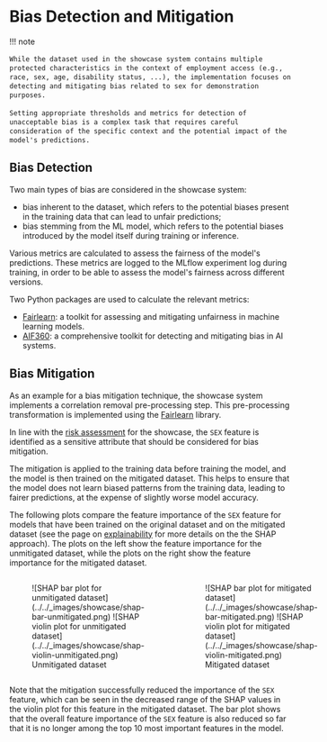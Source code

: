 # Bias Detection and Mitigation

!!! note

    While the dataset used in the showcase system contains multiple protected characteristics in the context of employment access (e.g., race, sex, age, disability status, ...), the implementation focuses on detecting and mitigating bias related to sex for demonstration purposes.

    Setting appropriate thresholds and metrics for detection of unacceptable bias is a complex task that requires careful consideration of the specific context and the potential impact of the model's predictions.

## Bias Detection

Two main types of bias are considered in the showcase system:

-   bias inherent to the dataset, which refers to the potential biases present in the training data that can lead to unfair predictions;
-   bias stemming from the ML model, which refers to the potential biases introduced by the model itself during training or inference.

Various metrics are calculated to assess the fairness of the model's predictions.
These metrics are logged to the MLflow experiment log during training, in order to be able to assess the model's fairness across different versions.

Two Python packages are used to calculate the relevant metrics:

-   [Fairlearn](https://fairlearn.org/): a toolkit for assessing and mitigating unfairness in machine learning models.
-   [AIF360](https://aif360.res.ibm.com/): a comprehensive toolkit for detecting and mitigating bias in AI systems.

## Bias Mitigation

As an example for a bias mitigation technique, the showcase system implements a correlation removal pre-processing step.
This pre-processing transformation is implemented using the [Fairlearn](https://fairlearn.org/v0.12/user_guide/mitigation/preprocessing.html#correlation-remover) library.

In line with the [risk assessment](../risk-assessment.md) for the showcase, the `SEX` feature is identified as a sensitive attribute that should be considered for bias mitigation.

The mitigation is applied to the training data before training the model, and the model is then trained on the mitigated dataset.
This helps to ensure that the model does not learn biased patterns from the training data, leading to fairer predictions, at the expense of slightly worse model accuracy.

The following plots compare the feature importance of the `SEX` feature for models that have been trained on the original dataset and on the mitigated dataset (see the page on [explainability](../../engineering-practice/explainability.md) for more details on the the SHAP approach).
The plots on the left show the feature importance for the unmitigated dataset, while the plots on the right show the feature importance for the mitigated dataset.

<div style="display: flex; justify-content: space-between; align-items: center; gap: 2em" markdown="span">
    <figure markdown="span">
        ![SHAP bar plot for unmitigated dataset](../../_images/showcase/shap-bar-unmitigated.png)
        ![SHAP violin plot for unmitigated dataset](../../_images/showcase/shap-violin-unmitigated.png)
        <figcaption>Unmitigated dataset</figcaption>
    </figure>
    <figure markdown="span">
        ![SHAP bar plot for mitigated dataset](../../_images/showcase/shap-bar-mitigated.png)
        ![SHAP violin plot for mitigated dataset](../../_images/showcase/shap-violin-mitigated.png)
        <figcaption>Mitigated dataset</figcaption>
    </figure>
</div>

Note that the mitigation successfully reduced the importance of the `SEX` feature, which can be seen in the decreased range of the SHAP values in the violin plot for this feature in the mitigated dataset.
The bar plot shows that the overall feature importance of the `SEX` feature is also reduced so far that it is no longer among the top 10 most important features in the model.
